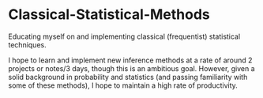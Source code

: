 # Classical-Statistical-Methods
Educating myself on and implementing classical (frequentist) statistical techniques.

I hope to learn and implement new inference methods at a rate of around 2 projects or notes/3 days, though this is an ambitious goal. However, given a solid background in probability and statistics (and passing familiarity with some of these methods), I hope to maintain a high rate of productivity.
